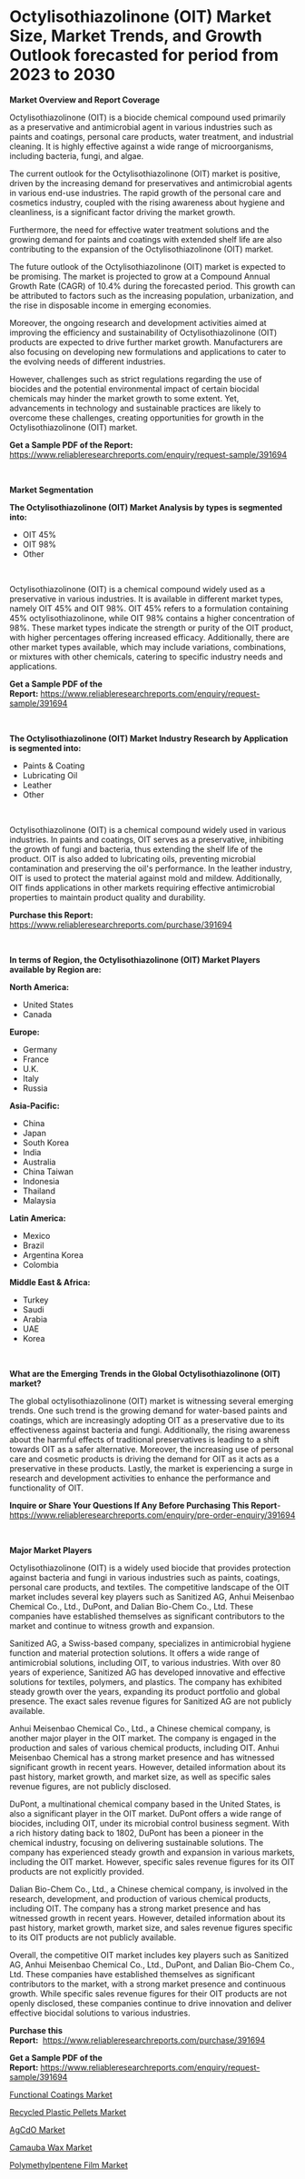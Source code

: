 <p><h1>Octylisothiazolinone (OIT) Market Size, Market Trends, and Growth Outlook forecasted for period from 2023 to 2030</h1></p><p><strong>Market Overview and Report Coverage</strong></p>
<p><p>Octylisothiazolinone (OIT) is a biocide chemical compound used primarily as a preservative and antimicrobial agent in various industries such as paints and coatings, personal care products, water treatment, and industrial cleaning. It is highly effective against a wide range of microorganisms, including bacteria, fungi, and algae.</p><p>The current outlook for the Octylisothiazolinone (OIT) market is positive, driven by the increasing demand for preservatives and antimicrobial agents in various end-use industries. The rapid growth of the personal care and cosmetics industry, coupled with the rising awareness about hygiene and cleanliness, is a significant factor driving the market growth.</p><p>Furthermore, the need for effective water treatment solutions and the growing demand for paints and coatings with extended shelf life are also contributing to the expansion of the Octylisothiazolinone (OIT) market.</p><p>The future outlook of the Octylisothiazolinone (OIT) market is expected to be promising. The market is projected to grow at a Compound Annual Growth Rate (CAGR) of 10.4% during the forecasted period. This growth can be attributed to factors such as the increasing population, urbanization, and the rise in disposable income in emerging economies.</p><p>Moreover, the ongoing research and development activities aimed at improving the efficiency and sustainability of Octylisothiazolinone (OIT) products are expected to drive further market growth. Manufacturers are also focusing on developing new formulations and applications to cater to the evolving needs of different industries.</p><p>However, challenges such as strict regulations regarding the use of biocides and the potential environmental impact of certain biocidal chemicals may hinder the market growth to some extent. Yet, advancements in technology and sustainable practices are likely to overcome these challenges, creating opportunities for growth in the Octylisothiazolinone (OIT) market.</p></p>
<p><strong>Get a Sample PDF of the Report:</strong> <a href="https://www.reliableresearchreports.com/enquiry/request-sample/391694">https://www.reliableresearchreports.com/enquiry/request-sample/391694</a></p>
<p>&nbsp;</p>
<p><strong>Market Segmentation</strong></p>
<p><strong>The Octylisothiazolinone (OIT) Market Analysis by types is segmented into:</strong></p>
<p><ul><li>OIT 45%</li><li>OIT 98%</li><li>Other</li></ul></p>
<p>&nbsp;</p>
<p><p>Octylisothiazolinone (OIT) is a chemical compound widely used as a preservative in various industries. It is available in different market types, namely OIT 45% and OIT 98%. OIT 45% refers to a formulation containing 45% octylisothiazolinone, while OIT 98% contains a higher concentration of 98%. These market types indicate the strength or purity of the OIT product, with higher percentages offering increased efficacy. Additionally, there are other market types available, which may include variations, combinations, or mixtures with other chemicals, catering to specific industry needs and applications.</p></p>
<p><strong>Get a Sample PDF of the Report:</strong>&nbsp;<a href="https://www.reliableresearchreports.com/enquiry/request-sample/391694">https://www.reliableresearchreports.com/enquiry/request-sample/391694</a></p>
<p>&nbsp;</p>
<p><strong>The Octylisothiazolinone (OIT) Market Industry Research by Application is segmented into:</strong></p>
<p><ul><li>Paints & Coating</li><li>Lubricating Oil</li><li>Leather</li><li>Other</li></ul></p>
<p>&nbsp;</p>
<p><p>Octylisothiazolinone (OIT) is a chemical compound widely used in various industries. In paints and coatings, OIT serves as a preservative, inhibiting the growth of fungi and bacteria, thus extending the shelf life of the product. OIT is also added to lubricating oils, preventing microbial contamination and preserving the oil's performance. In the leather industry, OIT is used to protect the material against mold and mildew. Additionally, OIT finds applications in other markets requiring effective antimicrobial properties to maintain product quality and durability.</p></p>
<p><strong>Purchase this Report:</strong>&nbsp; <a href="https://www.reliableresearchreports.com/purchase/391694">https://www.reliableresearchreports.com/purchase/391694</a></p>
<p>&nbsp;</p>
<p><strong>In terms of Region, the Octylisothiazolinone (OIT) Market Players available by Region are:</strong></p>
<p>
    <p> <strong> North America: </strong>
        <ul>
            <li>United States</li>
            <li>Canada</li>
        </ul>
        </p> 
    <p> <strong> Europe: </strong>
        <ul>
            <li>Germany</li>
            <li>France</li>
            <li>U.K.</li>
            <li>Italy</li>
            <li>Russia</li>
        </ul>
        </p> 
    <p> <strong> Asia-Pacific: </strong>
        <ul>
            <li>China</li>
            <li>Japan</li>
            <li>South Korea</li>
            <li>India</li>
            <li>Australia</li>
            <li>China Taiwan</li>
            <li>Indonesia</li>
            <li>Thailand</li>
            <li>Malaysia</li>
        </ul>
        </p> 
    <p> <strong> Latin America: </strong>
        <ul>
            <li>Mexico</li>
            <li>Brazil</li>
            <li>Argentina Korea</li>
            <li>Colombia</li>
        </ul>
        </p> 
    <p> <strong> Middle East & Africa: </strong>
        <ul>
            <li>Turkey</li>
            <li>Saudi</li>
            <li>Arabia</li>
            <li>UAE</li>
            <li>Korea</li>
        </ul>
    </p>
    </p>
<p>&nbsp;</p>
<p><strong>What are the Emerging Trends in the Global Octylisothiazolinone (OIT) market?</strong></p>
<p><p>The global octylisothiazolinone (OIT) market is witnessing several emerging trends. One such trend is the growing demand for water-based paints and coatings, which are increasingly adopting OIT as a preservative due to its effectiveness against bacteria and fungi. Additionally, the rising awareness about the harmful effects of traditional preservatives is leading to a shift towards OIT as a safer alternative. Moreover, the increasing use of personal care and cosmetic products is driving the demand for OIT as it acts as a preservative in these products. Lastly, the market is experiencing a surge in research and development activities to enhance the performance and functionality of OIT.</p></p>
<p><strong>Inquire or Share Your Questions If Any Before Purchasing This Report</strong>- <a href="https://www.reliableresearchreports.com/enquiry/pre-order-enquiry/391694">https://www.reliableresearchreports.com/enquiry/pre-order-enquiry/391694</a></p>
<p>&nbsp;</p>
<p><strong>Major Market Players</strong></p>
<p><p>Octylisothiazolinone (OIT) is a widely used biocide that provides protection against bacteria and fungi in various industries such as paints, coatings, personal care products, and textiles. The competitive landscape of the OIT market includes several key players such as Sanitized AG, Anhui Meisenbao Chemical Co., Ltd., DuPont, and Dalian Bio-Chem Co., Ltd. These companies have established themselves as significant contributors to the market and continue to witness growth and expansion.</p><p>Sanitized AG, a Swiss-based company, specializes in antimicrobial hygiene function and material protection solutions. It offers a wide range of antimicrobial solutions, including OIT, to various industries. With over 80 years of experience, Sanitized AG has developed innovative and effective solutions for textiles, polymers, and plastics. The company has exhibited steady growth over the years, expanding its product portfolio and global presence. The exact sales revenue figures for Sanitized AG are not publicly available.</p><p>Anhui Meisenbao Chemical Co., Ltd., a Chinese chemical company, is another major player in the OIT market. The company is engaged in the production and sales of various chemical products, including OIT. Anhui Meisenbao Chemical has a strong market presence and has witnessed significant growth in recent years. However, detailed information about its past history, market growth, and market size, as well as specific sales revenue figures, are not publicly disclosed.</p><p>DuPont, a multinational chemical company based in the United States, is also a significant player in the OIT market. DuPont offers a wide range of biocides, including OIT, under its microbial control business segment. With a rich history dating back to 1802, DuPont has been a pioneer in the chemical industry, focusing on delivering sustainable solutions. The company has experienced steady growth and expansion in various markets, including the OIT market. However, specific sales revenue figures for its OIT products are not explicitly provided.</p><p>Dalian Bio-Chem Co., Ltd., a Chinese chemical company, is involved in the research, development, and production of various chemical products, including OIT. The company has a strong market presence and has witnessed growth in recent years. However, detailed information about its past history, market growth, market size, and sales revenue figures specific to its OIT products are not publicly available.</p><p>Overall, the competitive OIT market includes key players such as Sanitized AG, Anhui Meisenbao Chemical Co., Ltd., DuPont, and Dalian Bio-Chem Co., Ltd. These companies have established themselves as significant contributors to the market, with a strong market presence and continuous growth. While specific sales revenue figures for their OIT products are not openly disclosed, these companies continue to drive innovation and deliver effective biocidal solutions to various industries.</p></p>
<p><strong>Purchase this Report:</strong>&nbsp;&nbsp;<a href="https://www.reliableresearchreports.com/purchase/391694">https://www.reliableresearchreports.com/purchase/391694</a></p>
<p></p>
<p><strong>Get a Sample PDF of the Report:</strong>&nbsp;<a href="https://www.reliableresearchreports.com/enquiry/request-sample/391694">https://www.reliableresearchreports.com/enquiry/request-sample/391694</a></p>
<p><p><a href="https://medium.com/@albanamusaj1924/analyzing-functional-coatings-market-global-industry-perspective-and-forecast-2023-to-2030-87d9a83fed89">Functional Coatings Market</a></p><p><a href="https://medium.com/@kcekkboop72786/recycled-plastic-pellets-market-analysis-and-sze-forecasted-for-period-from-2023-to-2030-628cc6b98d09">Recycled Plastic Pellets Market</a></p><p><a href="https://medium.com/@adealoshi97/decoding-agcdo-market-metrics-market-share-trends-and-growth-patterns-febe858658d0">AgCdO Market</a></p><p><a href="https://medium.com/@catherinemartinez15/camauba-wax-market-analysis-its-cagr-market-segmentation-and-global-industry-overview-67d777b6c18c">Camauba Wax Market</a></p><p><a href="https://medium.com/@loririce03/polymethylpentene-film-market-size-cagr-trends-2024-2030-c4d75747d516">Polymethylpentene Film Market</a></p></p>